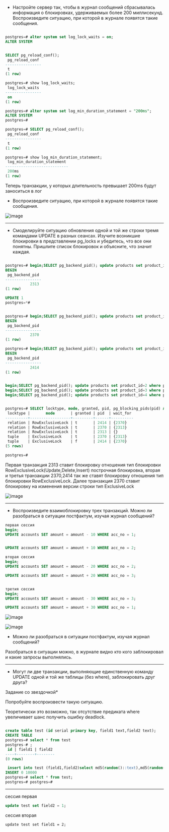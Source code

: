 
* Настройте сервер так, чтобы в журнал сообщений сбрасывалась информация о блокировках, удерживаемых более 200 миллисекунд. Воспроизведите ситуацию, при которой в журнале появятся такие сообщения.

```sql

postgres=# alter system set log_lock_waits = on;
ALTER SYSTEM


SELECT pg_reload_conf();
 pg_reload_conf
----------------
 t
(1 row)

postgres=# show log_lock_waits;
 log_lock_waits
----------------
 on
(1 row)

```

```sql
postgres=# alter system set log_min_duration_statement = "200ms";
ALTER SYSTEM
postgres=#

postgres=# SELECT pg_reload_conf();
 pg_reload_conf
----------------
 t
(1 row)

postgres=# show log_min_duration_statement;
 log_min_duration_statement
----------------------------
 200ms
(1 row)

```

Теперь транзакции, у которых длительность превышает 200ms будут заноситься в лог

* Воспроизведите ситуацию, при которой в журнале появятся такие сообщения.

![image](https://github.com/VyacheslavIT/postgre/assets/136000255/dfc05f6a-cc08-4635-94ea-e7e646d4d57a)


--------------------


* Смоделируйте ситуацию обновления одной и той же строки тремя командами UPDATE в разных сеансах. Изучите возникшие блокировки в представлении pg_locks и убедитесь, что все они понятны. Пришлите список блокировок и объясните, что значит каждая.

```sql

postgres=# begin;SELECT pg_backend_pid(); update products set product_id=2 where product_id=1;
BEGIN
 pg_backend_pid
----------------
           2313
(1 row)

UPDATE 1
postgres=*#

```

```sql

postgres=# begin;SELECT pg_backend_pid(); update products set product_id=3 where product_id=1;
BEGIN
 pg_backend_pid
----------------
           2370
(1 row)


```

```sql
postgres=# begin;SELECT pg_backend_pid(); update products set product_id=4 where product_id=1;
BEGIN
 pg_backend_pid
----------------
           2414
(1 row)

```

```sql

begin;SELECT pg_backend_pid(); update products set product_id=2 where product_id=1; 
begin;SELECT pg_backend_pid(); update products set product_id=3 where product_id=1; 
begin;SELECT pg_backend_pid(); update products set product_id=4 where product_id=1; 

```


```sql

postgres=# SELECT locktype, mode, granted, pid, pg_blocking_pids(pid) AS wait_for FROM pg_locks WHERE relation = 'products'::regclass;
 locktype |       mode       | granted | pid  | wait_for
----------+------------------+---------+------+----------
 relation | RowExclusiveLock | t       | 2414 | {2370}
 relation | RowExclusiveLock | t       | 2370 | {2313}
 relation | RowExclusiveLock | t       | 2313 | {}
 tuple    | ExclusiveLock    | t       | 2370 | {2313}
 tuple    | ExclusiveLock    | f       | 2414 | {2370}
(5 rows)

postgres=#

```
 Первая транзакция 2313 ставит блокировку отношения тип блокировки RowExclusiveLock(Update,Delete,Insert) построчная блокировка, вторая и третья транзакции 2370,2414 так же ставят блокировку отношения тип блокировки 
 RowExclusiveLock.
 Далее транзакция 2370 ставит блокировку на изменения версии строки тип ExclusiveLock



![image](https://github.com/VyacheslavIT/postgre/assets/136000255/3944dd62-c6a9-4e9e-9362-fc791171d014)




---------------------


* Воспроизведите взаимоблокировку трех транзакций. Можно ли разобраться в ситуации постфактум, изучая журнал сообщений?
```sql
первая сессия
begin;
UPDATE accounts SET amount = amount - 10 WHERE acc_no = 1;


UPDATE accounts SET amount = amount + 10 WHERE acc_no = 2;

вторая сессия
begin;
UPDATE accounts SET amount = amount - 20 WHERE acc_no = 2;

UPDATE accounts SET amount = amount + 20 WHERE acc_no = 3;


третия сессия
begin;
UPDATE accounts SET amount = amount - 30 WHERE acc_no = 3;

UPDATE accounts SET amount = amount + 30 WHERE acc_no = 1;
```

![image](https://github.com/VyacheslavIT/postgre/assets/136000255/3478d6df-e55b-4875-bc31-c5d65b4b43d3)

![image](https://github.com/VyacheslavIT/postgre/assets/136000255/717d9e07-be2f-4e70-b32a-8577d42fd6ab)

* Можно ли разобраться в ситуации постфактум, изучая журнал сообщений?

Разобраться в ситуации можно, в журнале видно кто кого заблокировал и какие запросы выполнялись.


---------------------


* Могут ли две транзакции, выполняющие единственную команду UPDATE одной и той же таблицы (без where), заблокировать друг друга?
  
Задание со звездочкой*

Попробуйте воспроизвести такую ситуацию.

Теоретически это возможно, так отсутствие предиката where увеличивает шанс получить ошибку deadlock.


```sql

create table test (id serial primary key, field1 text,field2 text);
CREATE TABLE
postgres=# select * from test
postgres-# ;
 id | field1 | field2
----+--------+--------
(0 rows)

```

```sql
 insert into test (field1,field2)select md5(random()::text),md5(random()::text)from generate_series(1,10000);
INSERT 0 10000
postgres=# select * from test;
postgres=# postgres=#
```
---------------------
сессия первая
```sql
update test set field2 = 1;
```

сессия вторая 
```
update test set field1 = 2;
```
